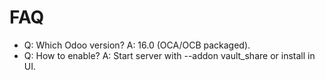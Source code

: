 # FAQ

- Q: Which Odoo version? A: 16.0 (OCA/OCB packaged).
- Q: How to enable? A: Start server with --addon vault_share or install in UI.

